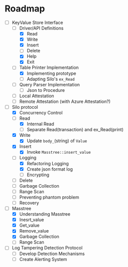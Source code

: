# Roadmap

* [ ] KeyValue Store Interface
    * [ ] Driver/API Definitions
        * [x] Read
        * [x] Write
        * [x] Insert
        * [ ] Delete
        * [x] Help
        * [x] Exit
    * [ ] Table Printer Implementation
        * [x] Implementing prototype
        * [ ] Adapting Silo's `ex_Read`
    * [ ] Query Parser Implementation
        * [ ] Json to Procedure
    * [ ] Local Attestation
    * [ ] Remote Attestation (with Azure Attestation?)
* [ ] Silo protocol
    * [x] Concurrency Control
    * [ ] Read
        * [x] Internal Read
        * [ ] Separate Read(transaction) and ex_Read(print)
    * [x] Write
        * [x] Update `body_`(string) of `Value`
    * [x] Insert
        * [x] Invoke `Masstree::insert_value`
    * [ ] Logging
        * [x] Refactoring Logging
        * [x] Create json format log
        * [ ] Encrypting
    * [ ] Delete
    * [ ] Garbage Collection
    * [ ] Range Scan
    * [ ] Preventing phantom problem
    * [ ] Recovery
* [ ] Masstree
    * [x] Understanding Masstree
    * [x] Inesrt_value
    * [x] Get_value
    * [x] Remove_value
    * [x] Garbage Collection
    * [ ] Range Scan
* [ ] Log Tampering Detection Protocol
    * [ ] Develop Detection Mechanisms
    * [ ] Create Alerting System